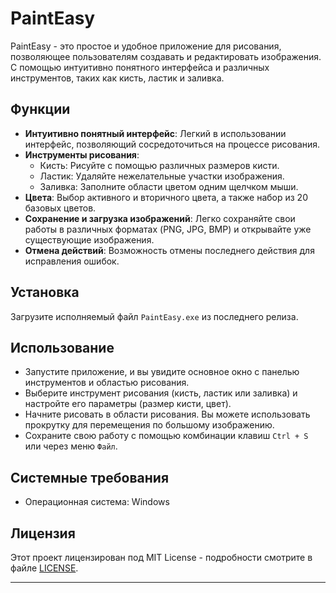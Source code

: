 # PaintEasy

PaintEasy - это простое и удобное приложение для рисования, позволяющее пользователям создавать и редактировать изображения. С помощью интуитивно понятного интерфейса и различных инструментов, таких как кисть, ластик и заливка.

## Функции

- **Интуитивно понятный интерфейс**: Легкий в использовании интерфейс, позволяющий сосредоточиться на процессе рисования.
- **Инструменты рисования**: 
  - Кисть: Рисуйте с помощью различных размеров кисти.
  - Ластик: Удаляйте нежелательные участки изображения.
  - Заливка: Заполните области цветом одним щелчком мыши.
- **Цвета**: Выбор активного и вторичного цвета, а также набор из 20 базовых цветов.
- **Сохранение и загрузка изображений**: Легко сохраняйте свои работы в различных форматах (PNG, JPG, BMP) и открывайте уже существующие изображения.
- **Отмена действий**: Возможность отмены последнего действия для исправления ошибок.

## Установка

Загрузите исполняемый файл `PaintEasy.exe` из последнего релиза.

## Использование

- Запустите приложение, и вы увидите основное окно с панелью инструментов и областью рисования.
- Выберите инструмент рисования (кисть, ластик или заливка) и настройте его параметры (размер кисти, цвет).
- Начните рисовать в области рисования. Вы можете использовать прокрутку для перемещения по большому изображению.
- Сохраните свою работу с помощью комбинации клавиш `Ctrl + S` или через меню `Файл`.

## Системные требования

- Операционная система: Windows

## Лицензия

Этот проект лицензирован под MIT License - подробности смотрите в файле [LICENSE](LICENSE).

---
